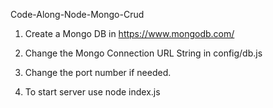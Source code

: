 Code-Along-Node-Mongo-Crud

1. Create a Mongo DB in https://www.mongodb.com/

2. Change the Mongo Connection URL String in config/db.js

3. Change the port number if needed.

4. To start server use node index.js
